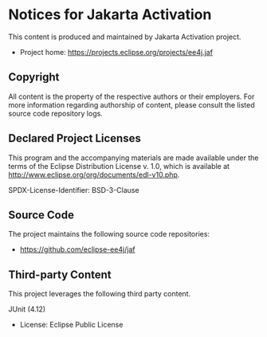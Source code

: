 # Notices for Jakarta Activation

This content is produced and maintained by Jakarta Activation project.

* Project home: https://projects.eclipse.org/projects/ee4j.jaf

## Copyright

All content is the property of the respective authors or their employers. For
more information regarding authorship of content, please consult the listed
source code repository logs.

## Declared Project Licenses

This program and the accompanying materials are made available under the terms
of the Eclipse Distribution License v. 1.0,
which is available at http://www.eclipse.org/org/documents/edl-v10.php.

SPDX-License-Identifier: BSD-3-Clause

## Source Code

The project maintains the following source code repositories:

* https://github.com/eclipse-ee4j/jaf

## Third-party Content

This project leverages the following third party content.

JUnit (4.12)

* License: Eclipse Public License
